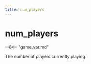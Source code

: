 ```yaml
---
title: num_players
---
```


# num_players


--8<-- "game_var.md"

The number of players currently playing.
